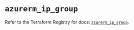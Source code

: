 # `azurerm_ip_group`

Refer to the Terraform Registry for docs: [`azurerm_ip_group`](https://registry.terraform.io/providers/hashicorp/azurerm/3.102.0/docs/resources/ip_group).
